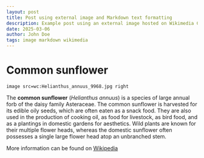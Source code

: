 ```yaml
---
layout: post
title: Post using external image and Markdown text formatting
description: Example post using an external image hosted on Wikimedia Commons and text formatting using Markdown.
date: 2025-03-06
author: John Doe
tags: image markdown wikimedia
---
```


# Common sunflower

`image src=wc:Helianthus_annuus_9968.jpg right`

The **common sunflower** (*Helianthus annuus*) is a species of large annual forb of the daisy family Asteraceae. The common sunflower is harvested for its edible oily seeds, which are often eaten as a snack food. They are also used in the production of cooking oil, as food for livestock, as bird food, and as a plantings in domestic gardens for aesthetics. Wild plants are known for their multiple flower heads, whereas the domestic sunflower often possesses a single large flower head atop an unbranched stem.

More information can be found on [Wikipedia](https://en.wikipedia.org/wiki/Common_sunflower)
